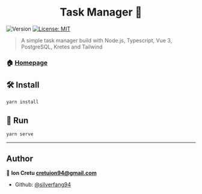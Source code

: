 <h1 align="center">Task Manager 📝</h1>
<p>
  <img alt="Version" src="https://img.shields.io/badge/version-0.1.0-blue.svg?cacheSeconds=2592000" />
  <a href="#" target="_blank">
    <img alt="License: MIT" src="https://img.shields.io/badge/License-MIT-yellow.svg" />
  </a>
</p>

> A simple task manager build with Node.js, Typescript, Vue 3, PostgreSQL, Kretes and Tailwind

### 🏠 [Homepage](https://github.com/silverfang94/node-experiments)

## 🛠️ Install

```sh
yarn install
```

## 🚗 Run

```sh
yarn serve
```

---

## Author

👨 **Ion Cretu <cretuion94@gmail.com>**

- Github: [@silverfang94](https://github.com/silverfang94)
